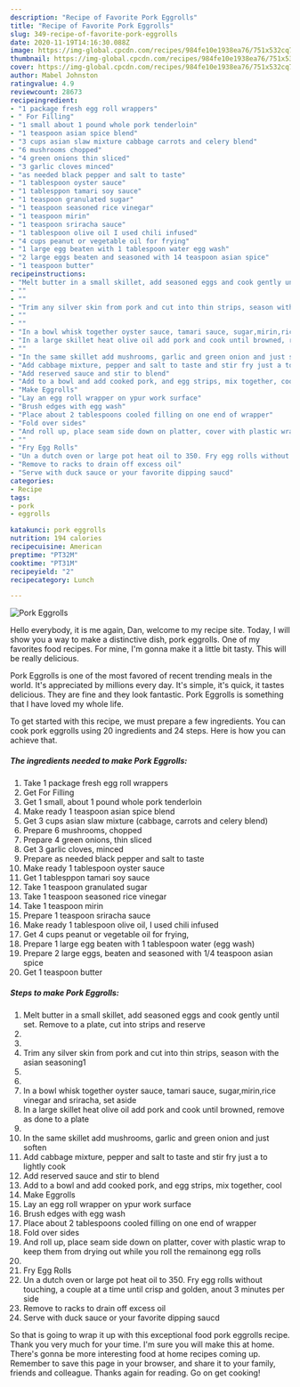 ```yaml
---
description: "Recipe of Favorite Pork Eggrolls"
title: "Recipe of Favorite Pork Eggrolls"
slug: 349-recipe-of-favorite-pork-eggrolls
date: 2020-11-19T14:16:30.088Z
image: https://img-global.cpcdn.com/recipes/984fe10e1938ea76/751x532cq70/pork-eggrolls-recipe-main-photo.jpg
thumbnail: https://img-global.cpcdn.com/recipes/984fe10e1938ea76/751x532cq70/pork-eggrolls-recipe-main-photo.jpg
cover: https://img-global.cpcdn.com/recipes/984fe10e1938ea76/751x532cq70/pork-eggrolls-recipe-main-photo.jpg
author: Mabel Johnston
ratingvalue: 4.9
reviewcount: 28673
recipeingredient:
- "1 package fresh egg roll wrappers"
- " For Filling"
- "1 small about 1 pound whole pork tenderloin"
- "1 teaspoon asian spice blend"
- "3 cups asian slaw mixture cabbage carrots and celery blend"
- "6 mushrooms chopped"
- "4 green onions thin sliced"
- "3 garlic cloves minced"
- "as needed black pepper and salt to taste"
- "1 tablespoon oyster sauce"
- "1 tablesppon tamari soy sauce"
- "1 teaspoon granulated sugar"
- "1 teaspoon seasoned rice vinegar"
- "1 teaspoon mirin"
- "1 teaspoon sriracha sauce"
- "1 tablespoon olive oil I used chili infused"
- "4 cups peanut or vegetable oil for frying"
- "1 large egg beaten with 1 tablespoon water egg wash"
- "2 large eggs beaten and seasoned with 14 teaspoon asian spice"
- "1 teaspoon butter"
recipeinstructions:
- "Melt butter in a small skillet, add seasoned eggs and cook gently until set. Remove to a plate, cut into strips and reserve"
- ""
- ""
- "Trim any silver skin from pork and cut into thin strips, season with the asian seasoning1"
- ""
- ""
- "In a bowl whisk together oyster sauce, tamari sauce, sugar,mirin,rice vinegar and sriracha, set aside"
- "In a large skillet heat olive oil add pork and cook until browned, remove as done to a plate"
- ""
- "In the same skillet add mushrooms, garlic and green onion and just soften"
- "Add cabbage mixture, pepper and salt to taste and stir fry just a to lightly cook"
- "Add reserved sauce and stir to blend"
- "Add to a bowl and add cooked pork, and egg strips, mix together, cool"
- "Make Eggrolls"
- "Lay an egg roll wrapper on ypur work surface"
- "Brush edges with egg wash"
- "Place about 2 tablespoons cooled filling on one end of wrapper"
- "Fold over sides"
- "And roll up, place seam side down on platter, cover with plastic wrap to keep them from drying out while you roll the remainong egg rolls"
- ""
- "Fry Egg Rolls"
- "Un a dutch oven or large pot heat oil to 350. Fry egg rolls without touching, a couple at a time until crisp and golden, anout 3 minutes per side"
- "Remove to racks to drain off excess oil"
- "Serve with duck sauce or your favorite dipping saucd"
categories:
- Recipe
tags:
- pork
- eggrolls

katakunci: pork eggrolls 
nutrition: 194 calories
recipecuisine: American
preptime: "PT32M"
cooktime: "PT31M"
recipeyield: "2"
recipecategory: Lunch

---
```



![Pork Eggrolls](https://img-global.cpcdn.com/recipes/984fe10e1938ea76/751x532cq70/pork-eggrolls-recipe-main-photo.jpg)

Hello everybody, it is me again, Dan, welcome to my recipe site. Today, I will show you a way to make a distinctive dish, pork eggrolls. One of my favorites food recipes. For mine, I'm gonna make it a little bit tasty. This will be really delicious.

Pork Eggrolls is one of the most favored of recent trending meals in the world. It's appreciated by millions every day. It's simple, it's quick, it tastes delicious. They are fine and they look fantastic. Pork Eggrolls is something that I have loved my whole life.




To get started with this recipe, we must prepare a few ingredients. You can cook pork eggrolls using 20 ingredients and 24 steps. Here is how you can achieve that.

<!--inarticleads1-->

##### The ingredients needed to make Pork Eggrolls:

1. Take 1 package fresh egg roll wrappers
1. Get  For Filling
1. Get 1 small, about 1 pound whole pork tenderloin
1. Make ready 1 teaspoon asian spice blend
1. Get 3 cups asian slaw mixture (cabbage, carrots and celery blend)
1. Prepare 6 mushrooms, chopped
1. Prepare 4 green onions, thin sliced
1. Get 3 garlic cloves, minced
1. Prepare as needed black pepper and salt to taste
1. Make ready 1 tablespoon oyster sauce
1. Get 1 tablesppon tamari soy sauce
1. Take 1 teaspoon granulated sugar
1. Take 1 teaspoon seasoned rice vinegar
1. Take 1 teaspoon mirin
1. Prepare 1 teaspoon sriracha sauce
1. Make ready 1 tablespoon olive oil, I used chili infused
1. Get 4 cups peanut or vegetable oil for frying,
1. Prepare 1 large egg beaten with 1 tablespoon water (egg wash)
1. Prepare 2 large eggs, beaten and seasoned with 1/4 teaspoon asian spice
1. Get 1 teaspoon butter




<!--inarticleads2-->

##### Steps to make Pork Eggrolls:

1. Melt butter in a small skillet, add seasoned eggs and cook gently until set. Remove to a plate, cut into strips and reserve
1. 
1. 
1. Trim any silver skin from pork and cut into thin strips, season with the asian seasoning1
1. 
1. 
1. In a bowl whisk together oyster sauce, tamari sauce, sugar,mirin,rice vinegar and sriracha, set aside
1. In a large skillet heat olive oil add pork and cook until browned, remove as done to a plate
1. 
1. In the same skillet add mushrooms, garlic and green onion and just soften
1. Add cabbage mixture, pepper and salt to taste and stir fry just a to lightly cook
1. Add reserved sauce and stir to blend
1. Add to a bowl and add cooked pork, and egg strips, mix together, cool
1. Make Eggrolls
1. Lay an egg roll wrapper on ypur work surface
1. Brush edges with egg wash
1. Place about 2 tablespoons cooled filling on one end of wrapper
1. Fold over sides
1. And roll up, place seam side down on platter, cover with plastic wrap to keep them from drying out while you roll the remainong egg rolls
1. 
1. Fry Egg Rolls
1. Un a dutch oven or large pot heat oil to 350. Fry egg rolls without touching, a couple at a time until crisp and golden, anout 3 minutes per side
1. Remove to racks to drain off excess oil
1. Serve with duck sauce or your favorite dipping saucd




So that is going to wrap it up with this exceptional food pork eggrolls recipe. Thank you very much for your time. I'm sure you will make this at home. There's gonna be more interesting food at home recipes coming up. Remember to save this page in your browser, and share it to your family, friends and colleague. Thanks again for reading. Go on get cooking!
